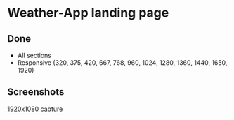 # Weather-App landing page

Done
-----
* All sections
* Responsive (320, 375, 420, 667, 768, 960, 1024, 1280, 1360, 1440, 1650, 1920)

Screenshots
-----
[1920x1080 capture](https://i.imgur.com/FAmHLyz.jpg)